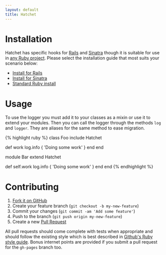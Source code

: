 ```yaml
---
layout: default
title: Hatchet
---
```


# Installation

Hatchet has specific hooks for [Rails](/hatchet/install/rails.html) and
[Sinatra](/hatchet/install/sinatra.html) though it is suitable for use in
[any Ruby project](/hatchet/install/ruby.html). Please select the installation
guide that most suits your scenario below:

 * [Install for Rails](/hatchet/install/rails.html)
 * [Install for Sinatra](/hatchet/install/sinatra.html)
 * [Standard Ruby install](/hatchet/install/ruby.html)

# Usage

To use the logger you must add it to your classes as a mixin or use it to extend
your modules. Then you can call the logger through the methods `log` and
`logger`. They are aliases for the same method to ease migration.

{% highlight ruby %}
class Foo
  include Hatchet

  def work
    log.info { 'Doing some work' }
  end
end

module Bar
  extend Hatchet

  def self.work
    log.info { 'Doing some work' }
  end
end
{% endhighlight %}

# Contributing

1. [Fork it on GitHub](https://github.com/gshutler/hatchet)
2. Create your feature branch (`git checkout -b my-new-feature`)
3. Commit your changes (`git commit -am 'Add some feature'`)
4. Push to the branch (`git push origin my-new-feature`)
5. Create a new [Pull Request](https://github.com/gshutler/hatchet/pulls)

All pull requests should come complete with tests when appropriate and should
follow the existing style which is best described in
[Github's Ruby style guide](https://github.com/styleguide/ruby/). Bonus internet
points are provided if you submit a pull request for the `gh-pages` branch too.

